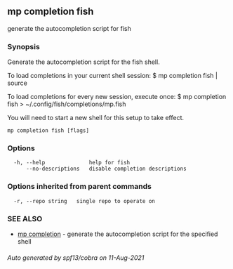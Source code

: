 ## mp completion fish

generate the autocompletion script for fish

### Synopsis


Generate the autocompletion script for the fish shell.

To load completions in your current shell session:
$ mp completion fish | source

To load completions for every new session, execute once:
$ mp completion fish > ~/.config/fish/completions/mp.fish

You will need to start a new shell for this setup to take effect.


```
mp completion fish [flags]
```

### Options

```
  -h, --help              help for fish
      --no-descriptions   disable completion descriptions
```

### Options inherited from parent commands

```
  -r, --repo string   single repo to operate on
```

### SEE ALSO

* [mp completion](mp_completion.md)	 - generate the autocompletion script for the specified shell

###### Auto generated by spf13/cobra on 11-Aug-2021
